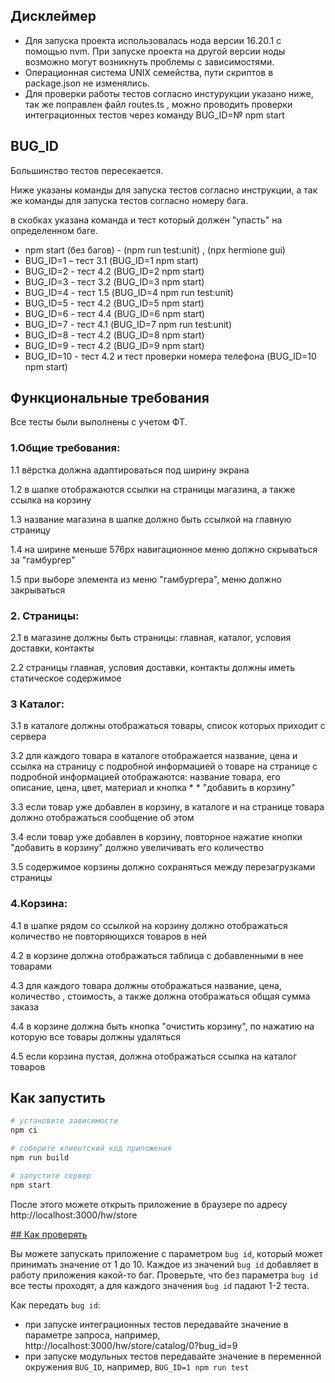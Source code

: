 ## Дисклеймер
- Для запуска проекта использовалась нода версии 16.20.1 с помощью nvm. При запуске проекта на другой версии ноды возможно могут возникнуть проблемы с зависимостями.
- Операционная система UNIX семейства, пути скриптов в package.json не изменялись.
- Для проверки работы тестов согласно инстурукции указано ниже, так же поправлен файл routes.ts , можно проводить проверки интеграционных тестов через команду BUG_ID=№ npm start


## BUG_ID

Большинство тестов пересекается.

Ниже указаны команды для запуска тестов согласно инструкции, а так же команды для запуска тестов согласно номеру бага.

в скобках указана команда и тест который должен "упасть" на определенном баге.

- npm start (без багов) - (npm run test:unit) , (npx hermione gui)
- BUG_ID=1 – тест 3.1 (BUG_ID=1 npm start)
- BUG_ID=2 - тест 4.2 (BUG_ID=2 npm start)
- BUG_ID=3 - тест 3.2 (BUG_ID=3 npm start)
- BUG_ID=4 - тест 1.5 (BUG_ID=4 npm run test:unit)
- BUG_ID=5 - тест 4.2 (BUG_ID=5 npm start)
- BUG_ID=6 - тест 4.4 (BUG_ID=6 npm start)
- BUG_ID=7 - тест 4.1 (BUG_ID=7 npm run test:unit)
- BUG_ID=8 - тест 4.2 (BUG_ID=8 npm start)
- BUG_ID=9 - тест 4.2 (BUG_ID=9 npm start)
- BUG_ID=10 - тест 4.2 и тест проверки номера телефона (BUG_ID=10 npm start)


## Функциональные требования

Все тесты были выполнены с учетом ФТ. 

### 1.Общие требования:

1.1 вёрстка должна адаптироваться под ширину экрана

1.2 в шапке отображаются ссылки на страницы магазина, а также ссылка на корзину

1.3 название магазина в шапке должно быть ссылкой на главную страницу

1.4 на ширине меньше 576px навигационное меню должно скрываться за "гамбургер"

1.5 при выборе элемента из меню "гамбургера", меню должно закрываться

### 2. Страницы:

2.1 в магазине должны быть страницы: главная, каталог, условия доставки, контакты

2.2 страницы главная, условия доставки, контакты должны иметь статическое содержимое

### 3 Каталог:

3.1 в каталоге должны отображаться товары, список которых приходит с сервера

3.2 для каждого товара в каталоге отображается название, цена и ссылка на страницу с подробной информацией о товаре
на странице с подробной информацией отображаются: название товара, его описание, цена, цвет, материал и кнопка * * "добавить в корзину"

3.3 если товар уже добавлен в корзину, в каталоге и на странице товара должно отображаться сообщение об этом

3.4 если товар уже добавлен в корзину, повторное нажатие кнопки "добавить в корзину" должно увеличивать его количество

3.5 содержимое корзины должно сохраняться между перезагрузками страницы

### 4.Корзина:

4.1 в шапке рядом со ссылкой на корзину должно отображаться количество не повторяющихся товаров в ней

4.2 в корзине должна отображаться таблица с добавленными в нее товарами

4.3 для каждого товара должны отображаться название, цена, количество , стоимость, а также должна отображаться общая сумма заказа

4.4 в корзине должна быть кнопка "очистить корзину", по нажатию на которую все товары должны удаляться

4.5 если корзина пустая, должна отображаться ссылка на каталог товаров

## Как запустить

```sh
# установите зависимости
npm ci

# соберите клиентский код приложения
npm run build

# запустите сервер
npm start
```

После этого можете открыть приложение в браузере по адресу http://localhost:3000/hw/store

[## Как проверять](#Как-проверять)

Вы можете запускать приложение с параметром `bug id`, который может принимать значение от 1 до 10. Каждое из значений `bug id` добавляет в работу приложения какой-то баг. Проверьте, что без параметра `bug id` все тесты проходят, а для каждого значения `bug id` падают 1-2 теста.

Как передать `bug id`:
- при запуске интеграционных тестов передавайте значение в параметре запроса, например, http://localhost:3000/hw/store/catalog/0?bug_id=9
- при запуске модульных тестов передавайте значение в переменной окружения `BUG_ID`, например, `BUG_ID=1 npm run test`
